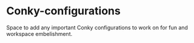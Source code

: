 # Conky-configurations

Space to add any important Conky configurations to work on for fun and workspace
embelishment.
